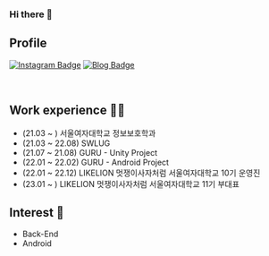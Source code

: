 ### Hi there 👋

<!--
**yunddorri/yunddorri** is a ✨ _special_ ✨ repository because its `README.md` (this file) appears on your GitHub profile.

Here are some ideas to get you started:

- 🔭 I’m currently working on ...
- 🌱 I’m currently learning ...
- 👯 I’m looking to collaborate on ...
- 🤔 I’m looking for help with ...
- 💬 Ask me about ...
- 📫 How to reach me: ...
- 😄 Pronouns: ...
- ⚡ Fun fact: ...
-->
## Profile
[![Instagram Badge](https://img.shields.io/badge/-Instagram-dd2a7b?style=flat-square&logo=instagram&logoColor=white&link=https://www.instagram.com/secure_ys/)](https://www.instagram.com/secure_ys/) 
[![Blog Badge](http://img.shields.io/badge/-Blog-brightgreen?style=flat-square&logo=FF5722&link=https://blog.naver.com/yunsolly)](https://blog.naver.com/yunsolly)

<br>

## Work experience 🤹‍♀️
- (21.03 ~ ) 서울여자대학교 정보보호학과
- (21.03 ~ 22.08) SWLUG
- (21.07 ~ 21.08) GURU - Unity Project
- (22.01 ~ 22.02) GURU - Android Project
- (22.01 ~ 22.12) LIKELION 멋쟁이사자처럼 서울여자대학교 10기 운영진
- (23.01 ~ ) LIKELION 멋쟁이사자처럼 서울여자대학교 11기 부대표

## Interest 👀
- Back-End
- Android
